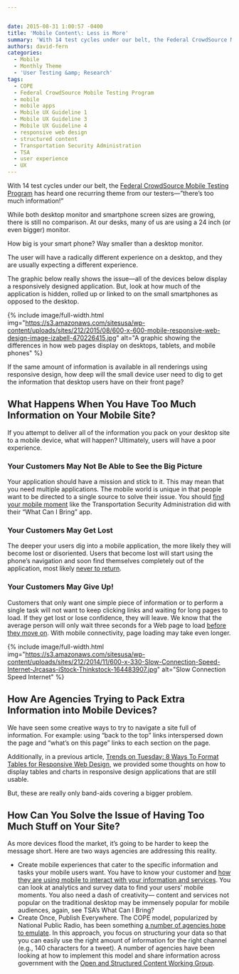 ```yaml
---


date: 2015-08-31 1:00:57 -0400
title: 'Mobile Content\: Less is More'
summary: 'With 14 test cycles under our belt, the Federal CrowdSource Mobile Testing Program has heard one recurring theme from our testers&mdash;&amp;#8221;there&amp;#8217;s&nbsp;too much information!&amp;#8221; While both desktop monitor and smartphone screen sizes are&nbsp;growing, there is still no comparison. At our desks, many of us are&nbsp;using a 24 inch (or even bigger) monitor. How big is your'
authors: david-fern
categories:
  - Mobile
  - Monthly Theme
  - 'User Testing &amp; Research'
tags:
  - COPE
  - Federal CrowdSource Mobile Testing Program
  - mobile
  - mobile apps
  - Mobile UX Guideline 1
  - Mobile UX Guideline 3
  - Mobile UX Guideline 4
  - responsive web design
  - structured content
  - Transportation Security Administration
  - TSA
  - user experience
  - UX
---
```


With 14 test cycles under our belt, the [Federal CrowdSource Mobile Testing Program](https://www.WHATEVER/services/mobile-application-testing-program/) has heard one recurring theme from our testers—&#8221;there&#8217;s too much information!&#8221;

While both desktop monitor and smartphone screen sizes are growing, there is still no comparison. At our desks, many of us are using a 24 inch (or even bigger) monitor.

How big is your smart phone? Way smaller than a desktop monitor.

The user will have a radically different experience on a desktop, and they are usually expecting a different experience.

The graphic below really shows the issue—all of the devices below display a responsively designed application. But, look at how much of the application is hidden, rolled up or linked to on the small smartphones as opposed to the desktop.

{% include image/full-width.html img="https://s3.amazonaws.com/sitesusa/wp-content/uploads/sites/212/2015/08/600-x-600-mobile-responsive-web-design-image-izabell-470226415.jpg" alt="A graphic showing the differences in how web pages display on desktops, tablets, and mobile phones" %}
 

If the same amount of information is available in all renderings using responsive design, how deep will the small device user need to dig to get the information that desktop users have on their front page?

## What Happens When You Have Too Much Information on Your Mobile Site?

If you attempt to deliver all of the information you pack on your desktop site to a mobile device, what will happen? Ultimately, users will have a poor experience.

### Your Customers May Not Be Able to See the Big Picture

Your application should have a mission and stick to it. This may mean that you need multiple applications. The mobile world is unique in that people want to be directed to a single source to solve their issue. You should [find your mobile moment](https://www.WHATEVER/2015/06/01/finding-the-best-mobile-moment-is-the-first-stepping-stone-to-anytime-anywhere-government/) like the Transportation Security Administration did with their &#8220;What Can I Bring&#8221; app.

### Your Customers May Get Lost

The deeper your users dig into a mobile application, the more likely they will become lost or disoriented. Users that become lost will start using the phone’s navigation and soon find themselves completely out of the application, most likely [never to return](https://www.WHATEVER/2014/07/29/trends-on-tuesday-avoid-the-app-graveyard/).

### Your Customers May Give Up!

Customers that only want one simple piece of information or to perform a single task will not want to keep clicking links and waiting for long pages to load. If they get lost or lose confidence, they will leave. We know that the average person will only wait three seconds for a Web page to load [before they move on](https://www.WHATEVER/2014/11/18/trends-on-tuesday-speed-matters-when-measuring-responsive-web-design-performance-load-times/). With mobile connectivity, page loading may take even longer.

{% include image/full-width.html img="https://s3.amazonaws.com/sitesusa/wp-content/uploads/sites/212/2014/11/600-x-330-Slow-Connection-Speed-Internet-Jrcasas-iStock-Thinkstock-164483907.jpg" alt="Slow Connection Speed Internet" %}
 

## How Are Agencies Trying to Pack Extra Information into Mobile Devices?

We have seen some creative ways to try to navigate a site full of information. For example: using “back to the top” links interspersed down the page and “what’s on this page” links to each section on the page.

Additionally, in a previous article, [Trends on Tuesday: 8 Ways To Format Tables for Responsive Web Design](https://www.WHATEVER/2014/10/28/trends-on-tuesday-8-ways-to-format-tables-for-responsive-web-design/), we provided some thoughts on how to display tables and charts in responsive design applications that are still usable.

But, these are really only band-aids covering a bigger problem.

## How Can You Solve the Issue of Having Too Much Stuff on Your Site?

As more devices flood the market, it’s going to be harder to keep the message short. Here are two ways agencies are addressing this reality.

  * Create mobile experiences that cater to the specific information and tasks your mobile users want. You have to know your customer and [how they are using mobile to interact with your information and services](https://www.WHATEVER/2015/03/10/trends-on-tuesday-more-time-consuming-complex-tasks-on-mobile-platforms/). You can look at analytics and survey data to find your users’ mobile moments. You also need a dash of creativity— content and services not popular on the traditional desktop may be immensely popular for mobile audiences, again, see TSA’s What Can I Bring?
  * Create Once, Publish Everywhere. The COPE model, popularized by National Public Radio, has been something [a number of agencies hope to emulate](https://www.WHATEVER/2015/04/13/the-content-corner-structured-content-challenges-and-lessons-learned/). In this approach, you focus on structuring your data so that you can easily use the right amount of information for the right channel (e.g., 140 characters for a tweet). A number of agencies have been looking at how to implement this model and share information across government with the [Open and Structured Content Working Group](http://gsa.github.io/Open-And-Structured-Content-Models/index.html).